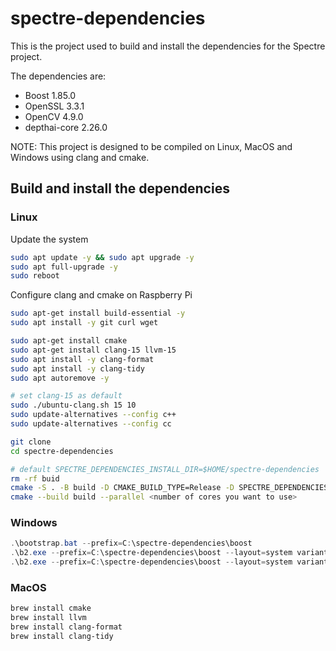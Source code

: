 # spectre-dependencies

This is the project used to build and install the dependencies for the Spectre project.

The dependencies are:

- Boost 1.85.0
- OpenSSL 3.3.1
- OpenCV 4.9.0
- depthai-core 2.26.0

NOTE: This project is designed to be compiled on Linux, MacOS and Windows using clang and cmake.

## Build and install the dependencies

### Linux

Update the system

```bash
sudo apt update -y && sudo apt upgrade -y
sudo apt full-upgrade -y
sudo reboot
```

Configure clang and cmake on Raspberry Pi

```bash
sudo apt-get install build-essential -y
sudo apt install -y git curl wget

sudo apt-get install cmake
sudo apt-get install clang-15 llvm-15
sudo apt install -y clang-format
sudo apt install -y clang-tidy
sudo apt autoremove -y

# set clang-15 as default
sudo ./ubuntu-clang.sh 15 10
sudo update-alternatives --config c++
sudo update-alternatives --config cc
```

```bash
git clone
cd spectre-dependencies

# default SPECTRE_DEPENDENCIES_INSTALL_DIR=$HOME/spectre-dependencies
rm -rf buid
cmake -S . -B build -D CMAKE_BUILD_TYPE=Release -D SPECTRE_DEPENDENCIES_INSTALL_DIR=<path to install spectre dependencies>
cmake --build build --parallel <number of cores you want to use>
```

### Windows

```powershell
.\bootstrap.bat --prefix=C:\spectre-dependencies\boost
.\b2.exe --prefix=C:\spectre-dependencies\boost --layout=system variant=release link=static stage
.\b2.exe --prefix=C:\spectre-dependencies\boost --layout=system variant=release link=static install
```

### MacOS

```bash
brew install cmake
brew install llvm
brew install clang-format
brew install clang-tidy
```

